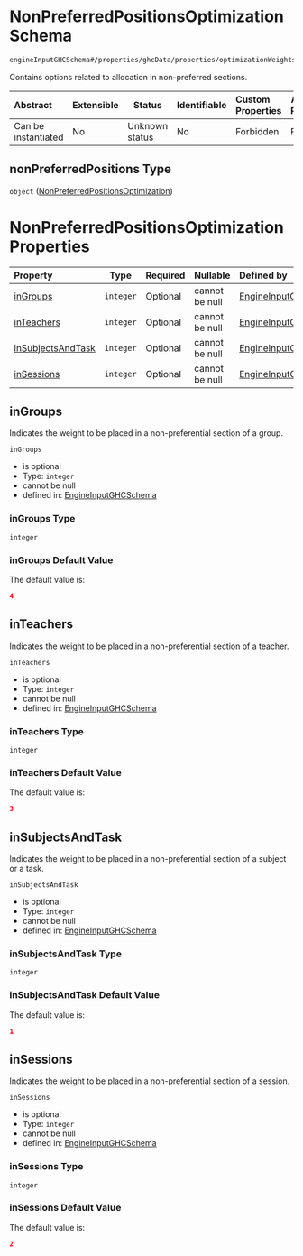# NonPreferredPositionsOptimization Schema

```txt
engineInputGHCSchema#/properties/ghcData/properties/optimizationWeights/properties/nonPreferredPositions
```

Contains options related to allocation in non-preferred sections.


| Abstract            | Extensible | Status         | Identifiable | Custom Properties | Additional Properties | Access Restrictions | Defined In                                                         |
| :------------------ | ---------- | -------------- | ------------ | :---------------- | --------------------- | ------------------- | ------------------------------------------------------------------ |
| Can be instantiated | No         | Unknown status | No           | Forbidden         | Forbidden             | none                | [ghc.schema.json\*](../out/ghc.schema.json "open original schema") |

## nonPreferredPositions Type

`object` ([NonPreferredPositionsOptimization](ghc-properties-ghcdata-properties-optimizationweights-properties-nonpreferredpositionsoptimization.md))

# NonPreferredPositionsOptimization Properties

| Property                                | Type      | Required | Nullable       | Defined by                                                                                                                                                                                                                                                                                         |
| :-------------------------------------- | --------- | -------- | -------------- | :------------------------------------------------------------------------------------------------------------------------------------------------------------------------------------------------------------------------------------------------------------------------------------------------- |
| [inGroups](#ingroups)                   | `integer` | Optional | cannot be null | [EngineInputGHCSchema](ghc-properties-ghcdata-properties-optimizationweights-properties-nonpreferredpositionsoptimization-properties-ingroups.md "engineInputGHCSchema#/properties/ghcData/properties/optimizationWeights/properties/nonPreferredPositions/properties/inGroups")                   |
| [inTeachers](#inteachers)               | `integer` | Optional | cannot be null | [EngineInputGHCSchema](ghc-properties-ghcdata-properties-optimizationweights-properties-nonpreferredpositionsoptimization-properties-inteachers.md "engineInputGHCSchema#/properties/ghcData/properties/optimizationWeights/properties/nonPreferredPositions/properties/inTeachers")               |
| [inSubjectsAndTask](#insubjectsandtask) | `integer` | Optional | cannot be null | [EngineInputGHCSchema](ghc-properties-ghcdata-properties-optimizationweights-properties-nonpreferredpositionsoptimization-properties-insubjectsandtask.md "engineInputGHCSchema#/properties/ghcData/properties/optimizationWeights/properties/nonPreferredPositions/properties/inSubjectsAndTask") |
| [inSessions](#insessions)               | `integer` | Optional | cannot be null | [EngineInputGHCSchema](ghc-properties-ghcdata-properties-optimizationweights-properties-nonpreferredpositionsoptimization-properties-insessions.md "engineInputGHCSchema#/properties/ghcData/properties/optimizationWeights/properties/nonPreferredPositions/properties/inSessions")               |

## inGroups

Indicates the weight to be placed in a non-preferential section of a group.


`inGroups`

-   is optional
-   Type: `integer`
-   cannot be null
-   defined in: [EngineInputGHCSchema](ghc-properties-ghcdata-properties-optimizationweights-properties-nonpreferredpositionsoptimization-properties-ingroups.md "engineInputGHCSchema#/properties/ghcData/properties/optimizationWeights/properties/nonPreferredPositions/properties/inGroups")

### inGroups Type

`integer`

### inGroups Default Value

The default value is:

```json
4
```

## inTeachers

Indicates the weight to be placed in a non-preferential section of a teacher.


`inTeachers`

-   is optional
-   Type: `integer`
-   cannot be null
-   defined in: [EngineInputGHCSchema](ghc-properties-ghcdata-properties-optimizationweights-properties-nonpreferredpositionsoptimization-properties-inteachers.md "engineInputGHCSchema#/properties/ghcData/properties/optimizationWeights/properties/nonPreferredPositions/properties/inTeachers")

### inTeachers Type

`integer`

### inTeachers Default Value

The default value is:

```json
3
```

## inSubjectsAndTask

Indicates the weight to be placed in a non-preferential section of a subject or a task.


`inSubjectsAndTask`

-   is optional
-   Type: `integer`
-   cannot be null
-   defined in: [EngineInputGHCSchema](ghc-properties-ghcdata-properties-optimizationweights-properties-nonpreferredpositionsoptimization-properties-insubjectsandtask.md "engineInputGHCSchema#/properties/ghcData/properties/optimizationWeights/properties/nonPreferredPositions/properties/inSubjectsAndTask")

### inSubjectsAndTask Type

`integer`

### inSubjectsAndTask Default Value

The default value is:

```json
1
```

## inSessions

Indicates the weight to be placed in a non-preferential section of a session.


`inSessions`

-   is optional
-   Type: `integer`
-   cannot be null
-   defined in: [EngineInputGHCSchema](ghc-properties-ghcdata-properties-optimizationweights-properties-nonpreferredpositionsoptimization-properties-insessions.md "engineInputGHCSchema#/properties/ghcData/properties/optimizationWeights/properties/nonPreferredPositions/properties/inSessions")

### inSessions Type

`integer`

### inSessions Default Value

The default value is:

```json
2
```
